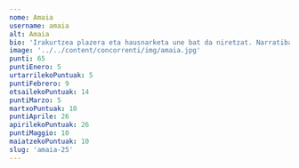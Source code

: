 ```yaml
---
nome: Amaia
username: amaia
alt: Amaia
bio: 'Irakurtzea plazera eta hausnarketa une bat da niretzat. Narratiba, feminismoa eta historia bezalako gaietan sakontzea gustatzen zait, istorio bakoitzean pertsonaien emozioak eta ikasgaiak arakatuz. Liburuek errealitate berrietara garamatzate, eta hitzen bidez konektatzen naiz. Beti prest nago ikasteko eta kontakizun bakoitzetik ikasgai baliotsuak ateratzeko.'
image: '../../content/concorrenti/img/amaia.jpg'
punti: 65
puntiEnero: 5
urtarrilekoPuntuak: 5
puntiFebrero: 9
otsailekoPuntuak: 14
puntiMarzo: 5
martxoPuntuak: 10
puntiAprile: 26
apirilekoPuntuak: 26
puntiMaggio: 10
maiatzekoPuntuak: 10
slug: 'amaia-25'
---
```

